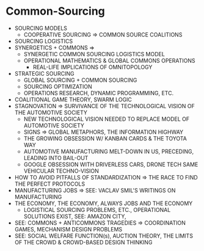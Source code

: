 Common-Sourcing
===============
* SOURCING MODELS
    * COOPERATIVE SOURCING => COMMON SOURCE COALITIONS
* SOURCING LOGISTICS
* SYNERGETICS + COMMONS =>
    * SYNERGETIC COMMON SOURCING LOGISTICS MODEL
    * OPERATIONAL MATHEMATICS & GLOBAL COMMONS OPERATIONS
        * REAL-LIFE IMPLICATIONS OF OMNITOPOLOGY
* STRATEGIC SOURCING
    * GLOBAL SOURCING + COMMON SOURCING
    * SOURCING OPTIMIZATION
    * OPERATIONS RESEARCH, DYNAMIC PROGRAMMING, ETC.
* COALITIONAL GAME THEORY, SWARM LOGIC
* STAGNOVATION => SURVIVANCE OF THE TECHNOLOGICAL VISION OF THE AUTOMOTIVE SOCIETY
    * NEW TECHNOLOGICAL VISION NEEDED TO REPLACE MODEL OF AUTOMOTIVE SOCIETY
    * SIGNS => GLOBAL METAPHORS, THE INFORMATION HIGHWAY
    * THE GROWING OBSESSION W/ KANBAN CARDS & THE TOYOTA WAY
    * AUTOMOTIVE MANUFACTURING MELT-DOWN IN US, PRECEDING, LEADING INTO BAIL-OUT
    * GOOGLE OBSESSION WITH DRIVERLESS CARS, DRONE TECH SAME VEHICULAR TECHNO-VISION
* HOW TO AVOID PITFALLS OF STANDARDIZATION => THE RACE TO FIND THE PERFECT PROTOCOLS
* MANUFACTURING JOBS => SEE: VACLAV SMIL'S WRITINGS ON MANUFACTURING
* THE ECONOMY, THE ECONOMY, ALWAYS JOBS AND THE ECONOMY
    * LOGISTICAL SOURCING PROBLEMS, ETC., OPERATIONAL SOLUTIONS EXIST, SEE: AMAZON CITY, 
* SEE: COMMONS + ANTICOMMONS TRAGEDIES => COORDINATION GAMES, MECHANISM DESIGN PROBLEMS
* SEE: SOCIAL WELFARE FUNCTION(s), AUCTION THEORY, THE LIMITS OF THE CROWD & CROWD-BASED DESIGN THINKING
